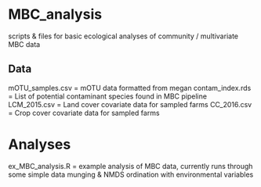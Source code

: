 # MBC_analysis
scripts &amp; files for basic ecological analyses of community / multivariate MBC data


## Data

mOTU_samples.csv = mOTU data formatted from megan
contam_index.rds = List of potential contaminant species found in MBC pipeline
LCM_2015.csv = Land cover covariate data for sampled farms
 CC_2016.csv = Crop cover covariate data for sampled farms
 
 # Analyses
 ex_MBC_analysis.R = example analysis of MBC data, currently runs through some simple data munging & NMDS ordination with environmental variables
